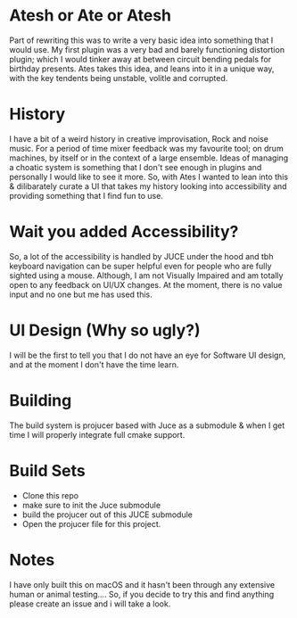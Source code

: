 # Atesh or Ate or Atesh 

Part of rewriting this was to write a very basic idea into something that I would use. My first plugin was a very bad and barely functioning distortion plugin; which I would tinker away at between circuit bending pedals for birthday presents. Ates takes this idea, and leans into it in a unique way, with the key tendents being unstable, volitle and corrupted.

# History

I have a bit of a weird history in creative improvisation, Rock and noise music. For a period of time mixer feedback was my favourite tool; on drum machines, by itself or in the context of a large ensemble. Ideas of managing a choatic system is something that I don't see enough in plugins and personally I would like to see it more. So, with Ates I wanted to lean into this & dilibarately curate a UI that takes my history looking into accessibility and providing something that I find fun to use.

# Wait you added Accessibility?

So, a lot of the accessibility is handled by JUCE under the hood and tbh keyboard navigation can be super helpful even for people who are fully sighted using a mouse. Although, I am not Visually Impaired and am totally open to any feedback on UI/UX changes. At the moment, there is no value input and no one but me has used this.

# UI Design (Why so ugly?)

I will be the first to tell you that I do not have an eye for Software UI design, and at the moment I don't have the time learn.

# Building

The build system is projucer based with Juce as a submodule & when I get time I will properly integrate full cmake support.

# Build Sets

- Clone this repo
- make sure to init the Juce submodule
- build the projucer out of this JUCE submodule
- Open the projucer file for this project.

# Notes

I have only built this on macOS and it hasn't been through any extensive human or animal testing.... So, if you decide to try this and find anything please create an issue and i will take a look.

